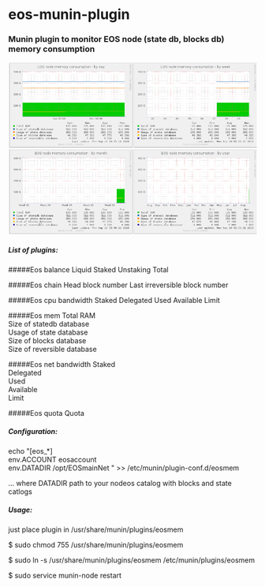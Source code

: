 # eos-munin-plugin

### Munin plugin to monitor EOS node (state db, blocks db) memory consumption

<img src="eosmem.png" alt="munin screenshot"/>

##### List of plugins: 

#####Eos balance 
Liquid
Staked
Unstaking
Total

#####Eos chain 
Head block number
Last irreversible block number

#####Eos cpu bandwidth 
Staked
Delegated
Used
Available
Limit

#####Eos mem 
Total RAM  
Size of statedb database  
Usage of state database  
Size of blocks database  
Size of reversible database  

#####Eos net bandwidth 
Staked  
Delegated  
Used  
Available  
Limit  

#####Eos quota 
Quota  

##### Configuration: 
echo "[eos_*]  
env.ACCOUNT eosaccount  
env.DATADIR /opt/EOSmainNet
" >> /etc/munin/plugin-conf.d/eosmem

...
where DATADIR path to your nodeos catalog with blocks and state catlogs

##### Usage: 
just place plugin in /usr/share/munin/plugins/eosmem

$ sudo chmod 755 /usr/share/munin/plugins/eosmem

$ sudo ln -s /usr/share/munin/plugins/eosmem /etc/munin/plugins/eosmem

$ sudo service munin-node restart
